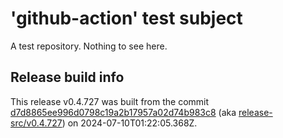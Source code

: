 # 'github-action' test subject

A test repository. Nothing to see here.


## Release build info

This release v0.4.727 was built from the commit [d7d8865ee996d0798c19a2b17957a02d74b983c8](https://github.com/kattecon/gh-release-test-ga/tree/d7d8865ee996d0798c19a2b17957a02d74b983c8) (aka [release-src/v0.4.727](https://github.com/kattecon/gh-release-test-ga/tree/release-src/v0.4.727)) on 2024-07-10T01:22:05.368Z.
        